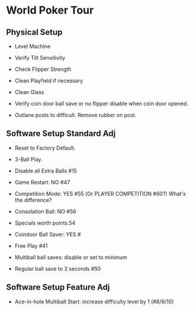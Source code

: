 # World Poker Tour

## Physical Setup

-   Level Machine

-   Verify Tilt Sensitivity

-   Check Flipper Strength

-   Clean Playfield if necessary

-   Clean Glass

-   Verify coin door ball save or no flipper disable when coin door opened.

-   Outlane posts to difficult. Remove rubber on post.

## Software Setup Standard Adj

-   Reset to Factory Default.

-   3-Ball Play.

-   Disable all Extra Balls #15

-   Game Restart: NO #47

-   Competition Mode: YES #55 (Or PLAYER COMPETITION #60?) What's the difference?

-   Consolation Ball: NO #56

-   Specials worth points.54

-   Coindoor Ball Saver: YES \#

-   Free Play #41

-   Multiball ball saves: disable or set to minimum

-   Regular ball save to 3 seconds #50

## Software Setup Feature Adj

-   Ace-in-hole Multiball Start: increase difficulty level by 1 (#8/9/10)
